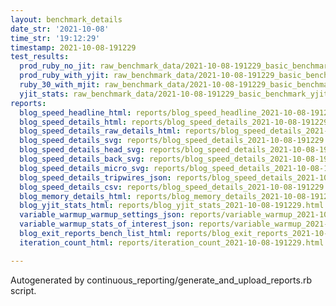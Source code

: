 ```yaml
---
layout: benchmark_details
date_str: '2021-10-08'
time_str: '19:12:29'
timestamp: 2021-10-08-191229
test_results:
  prod_ruby_no_jit: raw_benchmark_data/2021-10-08-191229_basic_benchmark_prod_ruby_no_jit.json
  prod_ruby_with_yjit: raw_benchmark_data/2021-10-08-191229_basic_benchmark_prod_ruby_with_yjit.json
  ruby_30_with_mjit: raw_benchmark_data/2021-10-08-191229_basic_benchmark_ruby_30_with_mjit.json
  yjit_stats: raw_benchmark_data/2021-10-08-191229_basic_benchmark_yjit_stats.json
reports:
  blog_speed_headline_html: reports/blog_speed_headline_2021-10-08-191229.html
  blog_speed_details_html: reports/blog_speed_details_2021-10-08-191229.html
  blog_speed_details_raw_details_html: reports/blog_speed_details_2021-10-08-191229.raw_details.html
  blog_speed_details_svg: reports/blog_speed_details_2021-10-08-191229.svg
  blog_speed_details_head_svg: reports/blog_speed_details_2021-10-08-191229.head.svg
  blog_speed_details_back_svg: reports/blog_speed_details_2021-10-08-191229.back.svg
  blog_speed_details_micro_svg: reports/blog_speed_details_2021-10-08-191229.micro.svg
  blog_speed_details_tripwires_json: reports/blog_speed_details_2021-10-08-191229.tripwires.json
  blog_speed_details_csv: reports/blog_speed_details_2021-10-08-191229.csv
  blog_memory_details_html: reports/blog_memory_details_2021-10-08-191229.html
  blog_yjit_stats_html: reports/blog_yjit_stats_2021-10-08-191229.html
  variable_warmup_warmup_settings_json: reports/variable_warmup_2021-10-08-191229.warmup_settings.json
  variable_warmup_stats_of_interest_json: reports/variable_warmup_2021-10-08-191229.stats_of_interest.json
  blog_exit_reports_bench_list_html: reports/blog_exit_reports_2021-10-08-191229.bench_list.html
  iteration_count_html: reports/iteration_count_2021-10-08-191229.html

---
```

Autogenerated by continuous_reporting/generate_and_upload_reports.rb script.
